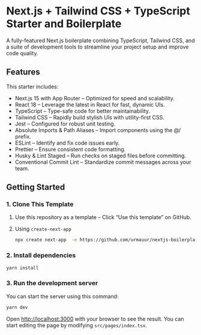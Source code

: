 # Next.js + Tailwind CSS + TypeScript Starter and Boilerplate

A fully-featured Next.js boilerplate combining TypeScript, Tailwind CSS, and a suite of development tools to streamline your project setup and improve code quality.

## Features

This starter includes:

- Next.js 15 with App Router – Optimized for speed and scalability.
- React 18 – Leverage the latest in React for fast, dynamic UIs.
- TypeScript – Type-safe code for better maintainability.
- Tailwind CSS – Rapidly build stylish UIs with utility-first CSS.
- Jest – Configured for robust unit testing.
- Absolute Imports & Path Aliases – Import components using the @/ prefix.
- ESLint – Identify and fix code issues early.
- Prettier – Ensure consistent code formatting.
- Husky & Lint Staged – Run checks on staged files before committing.
- Conventional Commit Lint – Standardize commit messages across your team.

## Getting Started

### 1. Clone This Template

1. Use this repository as a template – Click “Use this template” on GitHub.

2. Using `create-next-app`

   ```bash
   npx create next-app  -e https://github.com/urmauur/nextjs-boilerplate my-app
   ```

### 2. Install dependencies

```bash
yarn install
```

### 3. Run the development server

You can start the server using this command:

```bash
yarn dev
```

Open [http://localhost:3000](http://localhost:3000) with your browser to see the result. You can start editing the page by modifying `src/pages/index.tsx`.
